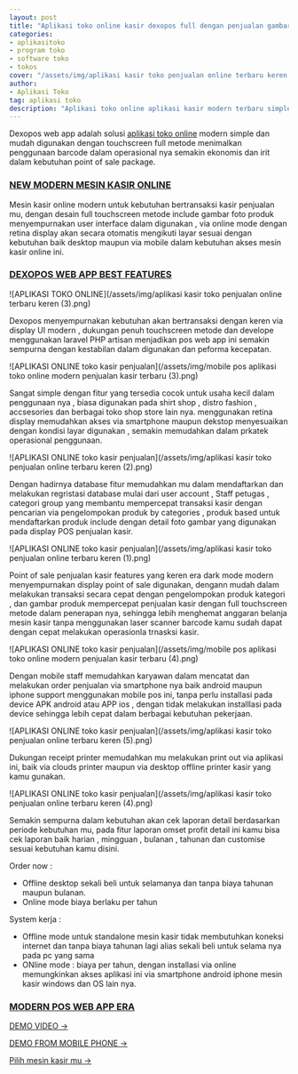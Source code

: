 ```yaml
---
layout: post
title: "Aplikasi toko online kasir dexopos full dengan penjualan gambar foto produk"
categories: 
- aplikasitoko
- program toko
- software toko
- tokos
cover: "/assets/img/aplikasi kasir toko penjualan online terbaru keren wp.jpg"
author:
- Aplikasi Toko
tag: aplikasi toko
description: "Aplikasi toko online aplikasi kasir modern terbaru simple mudah digunakan dengan penjualan bergambar"
---
```

Dexopos web app adalah solusi [aplikasi toko online](/aplikasitoko/2020/06/12/dx.html) modern simple dan mudah digunakan dengan touchscreen full metode menimalkan penggunaan barcode dalam operasional nya semakin ekonomis dan irit dalam kebutuhan point of sale package.


### **[NEW MODERN MESIN KASIR ONLINE](/aplikasitoko/2020/06/12/dx.html)**


Mesin kasir online modern untuk kebutuhan bertransaksi kasir penjualan mu, dengan desain full touchscreen metode include gambar foto produk menyempurnakan user interface dalam digunakan , via online mode dengan retina display akan secara otomatis mengikuti layar sesuai dengan kebutuhan baik desktop maupun via mobile dalam kebutuhan akses mesin kasir online ini.


### **[DEXOPOS WEB APP BEST FEATURES](/aplikasitoko/2020/06/12/dx.html)**

![APLIKASI TOKO ONLINE](/assets/img/aplikasi kasir toko penjualan online terbaru keren (3).png)

Dexopos menyempurnakan kebutuhan akan bertransaksi dengan keren via display UI modern , dukungan penuh touchscreen metode dan develope menggunakan laravel PHP artisan menjadikan pos web app ini semakin sempurna dengan kestabilan dalam digunakan dan peforma kecepatan. 

![APLIKASI ONLINE toko kasir penjualan](/assets/img/mobile pos aplikasi toko online modern  penjualan kasir terbaru (3).png)

Sangat simple dengan fitur yang tersedia cocok untuk usaha kecil dalam penggunaan nya , biasa digunakan pada shirt shop , distro fashion , accsesories dan berbagai toko shop store lain nya. menggunakan retina display memudahkan akses via smartphone maupun dekstop menyesuaikan dengan kondisi layar digunakan , semakin memudahkan dalam prkatek operasional penggunaan.

![APLIKASI ONLINE toko kasir penjualan](/assets/img/aplikasi kasir toko penjualan online terbaru keren (2).png)

Dengan hadirnya database fitur memudahkan mu dalam mendaftarkan dan melakukan regristasi database mulai dari user account , Staff petugas , categori group yang membantu mempercepat transaksi kasir dengan pencarian via pengelompokan produk by categories , produk based untuk mendaftarkan produk include dengan detail foto gambar yang digunakan pada display POS penjualan kasir.

![APLIKASI ONLINE toko kasir penjualan](/assets/img/aplikasi kasir toko penjualan online terbaru keren (1).png)

Point of sale penjualan kasir features yang keren era dark mode modern menyempurnakan display point of sale digunakan, dengann mudah dalam melakukan transaksi secara cepat dengan pengelompokan produk kategori , dan gambar produk mempercepat penjualan kasir dengan full touchscreen metode dalam penerapan nya, sehingga lebih menghemat anggaran belanja mesin kasir tanpa menggunakan laser scanner barcode kamu sudah dapat dengan cepat melakukan operasionla trnasksi kasir.


![APLIKASI ONLINE toko kasir penjualan](/assets/img/mobile pos aplikasi toko online modern  penjualan kasir terbaru (4).png)

Dengan mobile staff memudahkan karyawan dalam mencatat dan melakukan order penjualan via smartphone nya baik android maupun iphone support menggunakan mobile pos ini, tanpa perlu installasi pada device APK android atau APP ios , dengan tidak melakukan installlasi pada device sehingga lebih cepat dalam berbagai kebutuhan pekerjaan.

![APLIKASI ONLINE toko kasir penjualan](/assets/img/aplikasi kasir toko penjualan online terbaru keren (5).png)

Dukungan receipt printer memudahkan mu melakukan print out via aplikasi ini, baik via clouds printer maupun via desktop offline printer kasir yang kamu gunakan.

![APLIKASI ONLINE toko kasir penjualan](/assets/img/aplikasi kasir toko penjualan online terbaru keren (4).png)

Semakin sempurna dalam kebutuhan akan cek laporan detail berdasarkan periode kebutuhan mu, pada fitur laporan omset profit detail ini kamu bisa cek laporan baik harian , mingguan , bulanan , tahunan dan customise sesuai kebutuhan kamu disini. 


Order now :
+ Offline desktop sekali beli untuk selamanya dan tanpa biaya tahunan maupun bulanan.
+ Online mode biaya berlaku per tahun

System kerja :
+ Offline mode untuk standalone mesin kasir tidak membutuhkan koneksi internet dan tanpa biaya tahunan lagi alias sekali beli untuk selama nya pada pc yang sama
+ ONline mode : biaya per tahun, dengan installasi via online memungkinkan akses aplikasi ini via smartphone android iphone mesin kasir windows dan OS lain nya.


### **[MODERN POS WEB APP ERA](/aplikasitoko/2020/06/12/dx.html)**



[DEMO VIDEO →](https://www.youtube.com/watch?v=kjDh1BhSvz0&t=9s)

[DEMO FROM MOBILE PHONE →](https://www.youtube.com/watch?v=1PWUy4woxSM&t=11s)

[Pilih mesin kasir mu →](/hardware)
